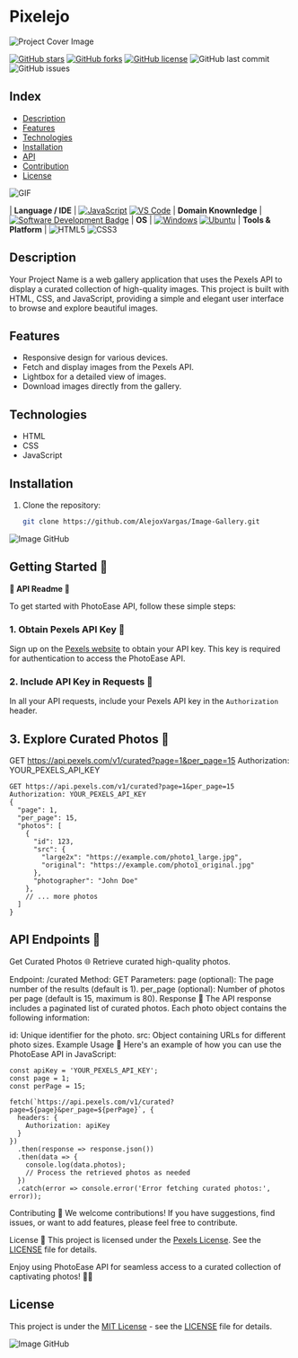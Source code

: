 # Pixelejo

![Project Cover Image](https://github.com/BEPb/BEPb/blob/main/src/header_.png?raw=true)

[![GitHub stars](https://img.shields.io/github/stars/AlejoxVargas/Image-Gallery.svg)](https://github.com/AlejoxVargas/Image-Gallery/stargazers)
[![GitHub forks](https://img.shields.io/github/forks/AlejoxVargas/Image-Gallery.svg)](https://github.com/AlejoxVargas/Image-Gallery/network)
[![GitHub license](https://img.shields.io/github/license/AlejoxVargas/Image-Gallery.svg)](https://github.com/AlejoxVargas/Image-Gallery/blob/main/LICENSE)
![GitHub last commit](https://img.shields.io/github/last-commit/AlejoxVargas/Image-Gallery.svg)
![GitHub issues](https://img.shields.io/github/issues/AlejoxVargas/Image-Gallery.svg)

## Index

- [Description](#description)
- [Features](#features)
- [Technologies](#technologies)
- [Installation](#installation)
- [API](#usage)
- [Contribution](#contribution)
- [License](#license)
  
![GIF](https://user-images.githubusercontent.com/74038190/225813708-98b745f2-7d22-48cf-9150-083f1b00d6c9.gif)

<!---skils for the project--->

| **Language / IDE** | [![JavaScript](https://img.shields.io/badge/JavaScript-ES6-yellow)](https://developer.mozilla.org/en-US/docs/Web/JavaScript)
[![VS Code](https://img.shields.io/badge/VS_Code-blue)](https://code.visualstudio.com/) | **Domain Knownledge** | [![Software Development Badge](https://img.shields.io/badge/-Software%20Development-FF6600?style=flat&logoColor=white)](https://github.com/search?q=user%3ABEPb&type=Repositories) | **OS** | <a target="_blank" rel="noopener noreferrer" href="https://camo.githubusercontent.com/b44114213a5a462903bd69611bb6846f1dc41fe6f3230bd37c67c3d4eb65f08c/68747470733a2f2f696d672e736869656c64732e696f2f62616467652f2d57696e646f77732d626c61636b3f7374796c653d666c61742d737175617265266c6f676f3d77696e646f7773266c6f676f436f6c6f723d626c7565"><img src="https://camo.githubusercontent.com/b44114213a5a462903bd69611bb6846f1dc41fe6f3230bd37c67c3d4eb65f08c/68747470733a2f2f696d672e736869656c64732e696f2f62616467652f2d57696e646f77732d626c61636b3f7374796c653d666c61742d737175617265266c6f676f3d77696e646f7773266c6f676f436f6c6f723d626c7565" alt="Windows" data-canonical-src="https://img.shields.io/badge/-Windows-black?style=flat-square&amp;logo=windows&amp;logoColor=blue" style="max-width: 100%;"></a> <a target="_blank" rel="noopener noreferrer" href="https://camo.githubusercontent.com/9c4bc049e33f41f122342a1714ccf872c34098a9f2c593c33c2322cf0129fa04/68747470733a2f2f696d672e736869656c64732e696f2f62616467652f2d5562756e74752d626c61636b3f7374796c653d666c61742d737175617265266c6f676f3d7562756e7475"><img src="https://camo.githubusercontent.com/9c4bc049e33f41f122342a1714ccf872c34098a9f2c593c33c2322cf0129fa04/68747470733a2f2f696d672e736869656c64732e696f2f62616467652f2d5562756e74752d626c61636b3f7374796c653d666c61742d737175617265266c6f676f3d7562756e7475" alt="Ubuntu" data-canonical-src="https://img.shields.io/badge/-Ubuntu-black?style=flat-square&amp;logo=ubuntu" style="max-width: 100%;"></a> | **Tools & Platform** | ![HTML5](https://img.shields.io/badge/HTML5-E34F26?style=for-the-badge&logo=html5&logoColor=white) ![CSS3](https://img.shields.io/badge/CSS3-1572B6?style=for-the-badge&logo=css3&logoColor=white)                                                                                                                                                                                                                                                                                                                                                                                                                                                                                                    

<!-- GitHub stats graph -->

## Description

Your Project Name is a web gallery application that uses the Pexels API to display a curated collection of high-quality images. This project is built with HTML, CSS, and JavaScript, providing a simple and elegant user interface to browse and explore beautiful images.


## Features

- Responsive design for various devices.
- Fetch and display images from the Pexels API.
- Lightbox for a detailed view of images.
- Download images directly from the gallery.

## Technologies

- HTML
- CSS
- JavaScript

## Installation

1. Clone the repository:
   ```bash
   git clone https://github.com/AlejoxVargas/Image-Gallery.git

![Image GitHub](https://media0.giphy.com/headers/GitHub/w8ZJLtJbmuph.gif)


## Getting Started 🚀
**🌟 API Readme 🌟**

To get started with PhotoEase API, follow these simple steps:

### 1. Obtain Pexels API Key 🔑

Sign up on the [Pexels website](https://www.pexels.com/api/) to obtain your API key. This key is required for authentication to access the PhotoEase API.

### 2. Include API Key in Requests 📡

In all your API requests, include your Pexels API key in the `Authorization` header.

## 3. Explore Curated Photos 📸
GET https://api.pexels.com/v1/curated?page=1&per_page=15
Authorization: YOUR_PEXELS_API_KEY

```http
GET https://api.pexels.com/v1/curated?page=1&per_page=15
Authorization: YOUR_PEXELS_API_KEY
{
  "page": 1,
  "per_page": 15,
  "photos": [
    {
      "id": 123,
      "src": {
        "large2x": "https://example.com/photo1_large.jpg",
        "original": "https://example.com/photo1_original.jpg"
      },
      "photographer": "John Doe"
    },
    // ... more photos
  ]
}
```
## API Endpoints 🚧
Get Curated Photos 🌐
Retrieve curated high-quality photos.

Endpoint: /curated
Method: GET
Parameters:
page (optional): The page number of the results (default is 1).
per_page (optional): Number of photos per page (default is 15, maximum is 80).
Response 🎉
The API response includes a paginated list of curated photos. Each photo object contains the following information:

id: Unique identifier for the photo.
src: Object containing URLs for different photo sizes.
Example Usage 🚀
Here's an example of how you can use the PhotoEase API in JavaScript:
```
const apiKey = 'YOUR_PEXELS_API_KEY';
const page = 1;
const perPage = 15;

fetch(`https://api.pexels.com/v1/curated?page=${page}&per_page=${perPage}`, {
  headers: {
    Authorization: apiKey
  }
})
  .then(response => response.json())
  .then(data => {
    console.log(data.photos);
    // Process the retrieved photos as needed
  })
  .catch(error => console.error('Error fetching curated photos:', error));
```
Contributing 🤝
We welcome contributions! If you have suggestions, find issues, or want to add features, please feel free to contribute.

License 📄
This project is licensed under the [Pexels License](https://www.pexels.com/license/). See the [LICENSE](LICENSE) file for details.

Enjoy using PhotoEase API for seamless access to a curated collection of captivating photos! 🌈✨


## License

This project is under the [MIT License](LICENSE) - see the [LICENSE](LICENSE) file for details.

![Image GitHub](https://techcrunch.com/wp-content/uploads/2015/08/safe_image.gif?w=430&h=230&crop=1)
